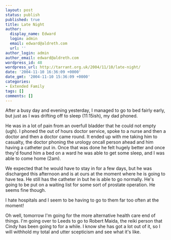 ```yaml
---
layout: post
status: publish
published: true
title: Late Night
author:
  display_name: Edward
  login: admin
  email: edward@aldreth.com
  url: ''
author_login: admin
author_email: edward@aldreth.com
wordpress_id: 48
wordpress_url: http://tarrant.org.uk/2004/11/10/late-night/
date: '2004-11-10 16:36:09 +0000'
date_gmt: '2004-11-10 15:36:09 +0000'
categories:
- Extended Family
tags: []
comments: []
---
```


After a busy day and evening yesterday, I managed to go to bed fairly
early, but just as I was drifting off to sleep (11:15ish), my dad
phoned.

He was in a lot of pain from an overfull bladder that he could not empty
(ugh). I phoned the out of hours doctor service, spoke to a nurse and
then a doctor and then a doctor came round. It ended up with me taking
him to casualty, the doctor phoning the urology oncall person ahead and
him having a catheter put in. Once that was done he felt hugely better
and once they\'d found him a bed on a ward he was able to get some
sleep, and I was able to come home (2am).

We expected that he would have to stay in for a few days, but he was
discharged this afternoon and is at ours at the moment where he is going
to have tea. He still has the catheter in but he is able to go normally.
He\'s going to be put on a waiting list for some sort of prostate
operation. He seems fine though.

I hate hospitals and I seem to be having to go to them far too often at
the moment!

Oh well, tomorrow I\'m going for the more alternative health care end of
things. I\'m going over to Leeds to go to Robert Maida, the reiki person
that Cindy has been going to for a while. I know she has got a lot out
of it, so I will withhold my total and utter scepticism and see what
it\'s like.

